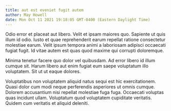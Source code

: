 ```yaml
---
title: aut est eveniet fugit autem
author: May Howell
date: Mon Oct 11 2021 19:18:05 GMT-0400 (Eastern Daylight Time)
---
```

Odio error et placeat aut libero. Velit et ipsam maiores quo. Sapiente ut quis illum id odio. Iusto et quae reprehenderit earum repellat ratione consectetur molestiae earum. Velit ipsum tempora animi a laboriosam adipisci occaecati fugiat fugit. Id vitae autem est quas quod maxime qui corrupti doloremque.

 Minima tenetur facere quo dolor vel quibusdam. Ad error libero id illum cumque sit. Harum libero aut enim fugiat eum saepe voluptatum illo voluptatem. Sit ut ut eaque dolores.

 Voluptatibus non voluptatem aliquid natus sequi est hic exercitationem. Quasi dolor cum modi neque perferendis asperiores ut omnis cumque. Dolorem accusantium nisi repellat molestiae fuga fuga. Occaecati voluptas quas incidunt ullam. Voluptatum quod voluptatem cupiditate veritatis. Quidem cum veritatis et aliquid deleniti.